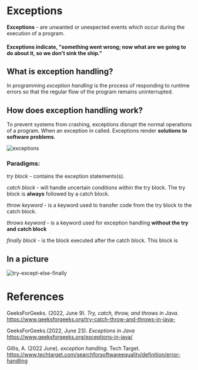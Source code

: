 # Exceptions 

**Exceptions** - are unwanted or unexpected events 
		 which occur during the execution 
 		 of a program. 
		 
#### Exceptions indicate, "something went wrong; now what are we going to do about it, so we don't sink the ship."


## What is exception handling? 
In programming *exception handling* is
the process of responding to runtime errors
so that the regular flow of the program remains
uninterrupted.


## How does exception handling work? 
To prevent systems from crashing, 
exceptions disrupt the normal 
operations of a program. When an
exception in called. Exceptions 
render **solutions to software 
problems**.
 
![exceptions](https://user-images.githubusercontent.com/109105989/194728574-c1a61b59-c106-4012-9c1e-ca03689c8248.jpeg)
 
### Paradigms:
*try block* - contains the exception statements(s). 

*catch block* - will handle uncertain conditions within 
	        the try block. The try block is **always** 
		followed by a catch block. 
		
*throw keyword* - is a keyword used to transfer code from the try 
	  block to the catch block. 
	  
*throws keyword* - is a keyword used for exception handling **without the try and catch block**

*finally block* - is the block executed after the catch block. 
		  This block is  

## In a picture
![try-except-else-finally](https://user-images.githubusercontent.com/109105989/194728752-4ab9b63c-4f13-4699-bca4-6c40e08d8fc3.png)
		  
# References 
GeeksForGeeks. (2022, June 9). *Try, catch, throw, and throws in Java*. <https://www.geeksforgeeks.org/try-catch-throw-and-throws-in-java->

GeeksForGeeks.(2022, June 23). *Exceptions in Java* <https://www.geeksforgeeks.org/exceptions-in-java/>

Gillis, A. (2022 June). *exception handling*. Tech Target. <https://www.techtarget.com/searchforsoftwareequality/definition/error-handling>  
